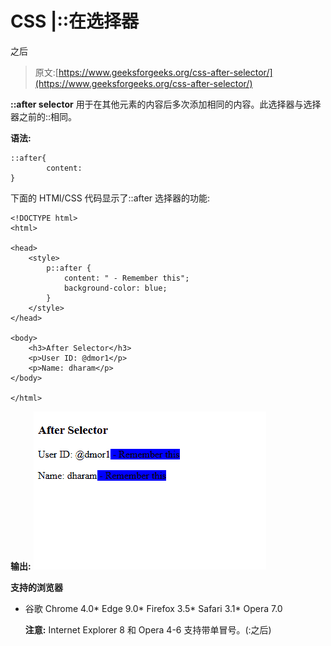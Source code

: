# CSS |::在选择器

之后

> 原文:[https://www.geeksforgeeks.org/css-after-selector/](https://www.geeksforgeeks.org/css-after-selector/)

**::after selector** 用于在其他元素的内容后多次添加相同的内容。此选择器与选择器之前的::相同。

**语法:**

```
::after{
        content:
}

```

下面的 HTMl/CSS 代码显示了::after 选择器的功能:

```
<!DOCTYPE html>
<html>

<head>
    <style>
        p::after {
            content: " - Remember this";
            background-color: blue;
        }
    </style>
</head>

<body>
    <h3>After Selector</h3>
    <p>User ID: @dmor1</p>
    <p>Name: dharam</p>
</body>

</html>
```

**输出:**
![](img/604d72058984d5265aeaad0b4e0083c6.png)

**支持的浏览器**

*   谷歌 Chrome 4.0*   Edge 9.0*   Firefox 3.5*   Safari 3.1*   Opera 7.0

    **注意:** Internet Explorer 8 和 Opera 4-6 支持带单冒号。(:之后)